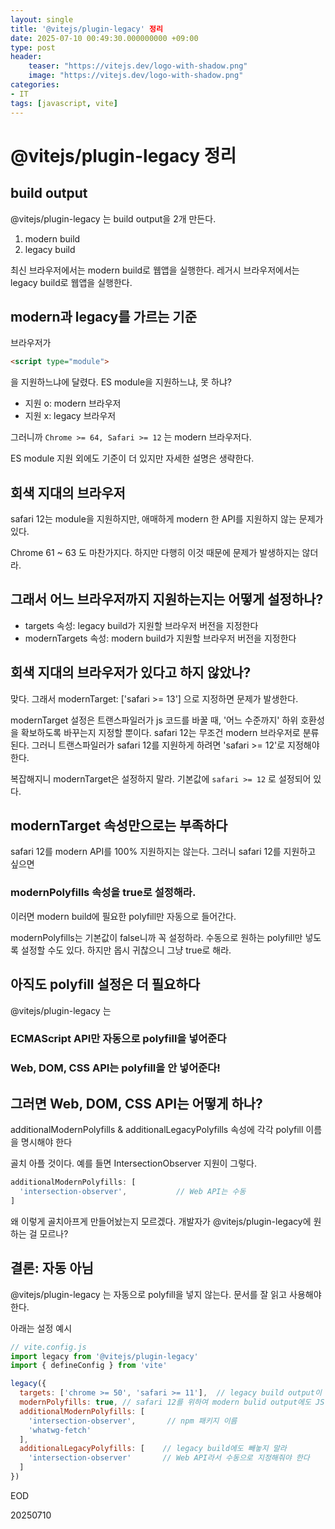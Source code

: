 ```yaml
---
layout: single
title: '@vitejs/plugin-legacy' 정리
date: 2025-07-10 00:49:30.000000000 +09:00
type: post
header:
    teaser: "https://vitejs.dev/logo-with-shadow.png"
    image: "https://vitejs.dev/logo-with-shadow.png"
categories:
- IT
tags: [javascript, vite]
---
```


# @vitejs/plugin-legacy 정리

## build output

@vitejs/plugin-legacy 는 build output을 2개 만든다.

1. modern build
2. legacy build

최신 브라우저에서는 modern build로 웹앱을 실행한다. 레거시 브라우저에서는 legacy build로 웹앱을 실행한다.

## modern과 legacy를 가르는 기준

브라우저가 

```html
<script type="module">
```

을 지원하느냐에 달렸다. ES module을 지원하느냐, 못 하냐?

- 지원 o: modern 브라우저
- 지원 x: legacy 브라우저

그러니까 `Chrome >= 64, Safari >= 12` 는 modern 브라우저다.

ES module 지원 외에도 기준이 더 있지만 자세한 설명은 생략한다.

## 회색 지대의 브라우저

safari 12는 module을 지원하지만, 애매하게 modern 한 API를 지원하지 않는 문제가 있다. 

Chrome 61 ~ 63 도 마찬가지다. 하지만 다행히 이것 때문에 문제가 발생하지는 않더라.

## 그래서 어느 브라우저까지 지원하는지는 어떻게 설정하나?

- targets 속성: legacy build가 지원할 브라우저 버전을 지정한다
- modernTargets 속성: modern build가 지원할 브라우저 버전을 지정한다

## 회색 지대의 브라우저가 있다고 하지 않았나?

맞다. 그래서 modernTarget: ['safari >= 13'] 으로 지정하면 문제가 발생한다.

modernTarget 설정은 트랜스파일러가 js 코드를 바꿀 때, '어느 수준까지' 하위 호환성을 확보하도록 바꾸는지 지정할 뿐이다. safari 12는 무조건 modern 브라우저로 분류된다. 그러니 트랜스파일러가 safari 12를 지원하게 하려면 'safari >= 12'로 지정해야 한다.

복잡해지니 modernTarget은 설정하지 말라. 기본값에 `safari >= 12` 로 설정되어 있다.

## modernTarget 속성만으로는 부족하다

safari 12를 modern API를 100% 지원하지는 않는다. 그러니 safari 12를 지원하고 싶으면 

### modernPolyfills 속성을 true로 설정해라. 

이러면 modern build에 필요한 polyfill만 자동으로 들어간다.

modernPolyfills는 기본값이 false니까 꼭 설정하라. 수동으로 원하는 polyfill만 넣도록 설정할 수도 있다. 하지만 몹시 귀찮으니 그냥 true로 해라.

## 아직도 polyfill 설정은 더 필요하다

@vitejs/plugin-legacy 는

### ECMAScript API만 자동으로 polyfill을 넣어준다
### Web, DOM, CSS API는 polyfill을 안 넣어준다!

## 그러면 Web, DOM, CSS API는 어떻게 하나?

additionalModernPolyfills & additionalLegacyPolyfills 속성에 각각 polyfill 이름을 명시해야 한다

골치 아플 것이다. 예를 들면 IntersectionObserver 지원이 그렇다. 

```js
additionalModernPolyfills: [
  'intersection-observer',           // Web API는 수동
]
```

왜 이렇게 골치아프게 만들어놨는지 모르겠다. 개발자가 @vitejs/plugin-legacy에 원하는 걸 모르나?

## 결론: 자동 아님

@vitejs/plugin-legacy 는 자동으로 polyfill을 넣지 않는다. 문서를 잘 읽고 사용해야 한다.

아래는 설정 예시

```js
// vite.config.js
import legacy from '@vitejs/plugin-legacy'
import { defineConfig } from 'vite'

legacy({
  targets: ['chrome >= 50', 'safari >= 11'],  // legacy build output이 지원할 브라우저 최소 버전
  modernPolyfills: true, // safari 12를 위하여 modern bulid output에도 JS 폴리필 자동 추가
  additionalModernPolyfills: [
    'intersection-observer',       // npm 패키지 이름
    'whatwg-fetch'
  ],
  additionalLegacyPolyfills: [    // legacy build에도 빼놓지 말라
    'intersection-observer'       // Web API라서 수동으로 지정해줘야 한다
  ]
})
```

EOD

20250710
